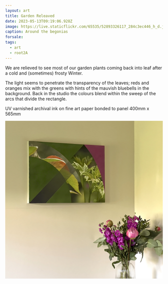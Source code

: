 ```yaml
---
layout: art
title: Garden Releaved
date: 2023-05-13T09:19:06.928Z
image: https://live.staticflickr.com/65535/52893326117_284c3ec446_h_d.jpg
caption: Around the begonias
forsale:
tags:
  - art
  - root2A
---
```

We are relieved to see most of our garden plants coming back into leaf after a cold and (sometimes) frosty Winter.

The light seems to penetrate the transparency of the leaves; reds and oranges mix with the greens with hints of the mauvish bluebells in the background. Back in the studio the colours blend within the sweep of the arcs that divide the rectangle.

UV varnished archival ink on fine art paper bonded to panel 400mm x 565mm

![Releaved](/uploads/img_2574.jpeg "Releaved")